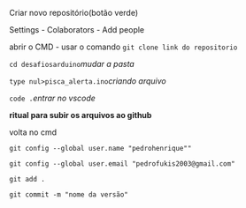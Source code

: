 Criar novo repositório(botão verde)

Settings - Colaborators - Add people

abrir o CMD - usar o comando ```git clone link do repositorio```

```cd desafiosarduino```*mudar a pasta*

```type nul>pisca_alerta.ino```*criando arquivo*

```code .```*entrar no vscode*


**ritual para subir os arquivos ao github**

volta no cmd

```git config --global user.name "pedrohenrique""```

```git config --global user.email "pedrofukis2003@gmail.com"```

```git add .```

```git commit -m "nome da versão"```
